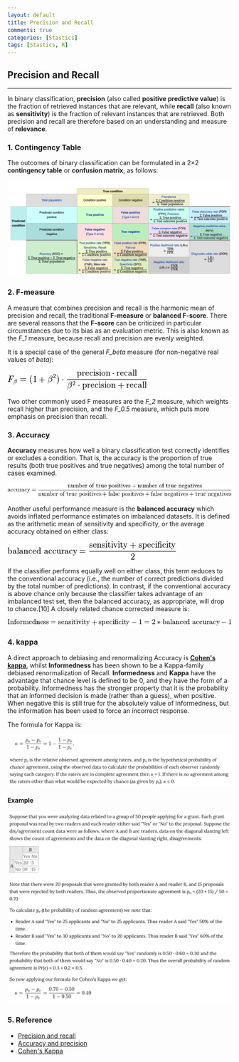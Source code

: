 ```yaml
---
layout: default
title: Precision and Recall
comments: true
categories: [Stastics]
tags: [Stastics, R]
---
```


## Precision and Recall
---

In binary classification, **precision** (also called **positive predictive value**) is the fraction of retrieved instances that are relevant, while **recall** (also known as **sensitivity**) is the fraction of relevant instances that are retrieved. Both precision and recall are therefore based on an understanding and measure of **relevance**. 


### 1. Contingency Table

The outcomes of binary classification can be formulated in a 2×2 **contingency table** or **confusion matrix**, as follows:

![](/images/Precision_and_recall/contingency_table.png)


### 2. F-measure

A measure that combines precision and recall is the harmonic mean of precision and recall, the traditional **F-measure** or **balanced F-score**. There are several reasons that the **F-score** can be criticized in particular circumstances due to its bias as an evaluation metric. This is also known as the *F_1* measure, because recall and precision are evenly weighted.

It is a special case of the general *F_beta* measure (for non-negative real values of *beta*):

![](/images/Precision_and_recall/f_measure.png)

Two other commonly used F measures are the *F_2* measure, which weights recall higher than precision, and the *F_0.5* measure, which puts more emphasis on precision than recall.

### 3. Accuracy

**Accuracy** measures how well a binary classification test correctly identifies or excludes a condition. That is, the accuracy is the proportion of true results (both true positives and true negatives) among the total number of cases examined. 

![](/images/Precision_and_recall/accurancy.png)

Another useful performance measure is the **balanced accuracy** which avoids inflated performance estimates on imbalanced datasets. It is defined as the arithmetic mean of sensitivity and specificity, or the average accuracy obtained on either class:

![](/images/Precision_and_recall/balanced_accuracy.png)


If the classifier performs equally well on either class, this term reduces to the conventional accuracy (i.e., the number of correct predictions divided by the total number of predictions). In contrast, if the conventional accuracy is above chance only because the classifier takes advantage of an imbalanced test set, then the balanced accuracy, as appropriate, will drop to chance.[10] A closely related chance corrected measure is:

![](/images/Precision_and_recall/Informedness.png)


### 4. kappa

A direct approach to debiasing and renormalizing Accuracy is [**Cohen's kappa**](http://www.wikiwand.com/en/Cohen%27s_kappa), whilst **Informedness** has been shown to be a Kappa-family debiased renormalization of Recall. **Informedness** and **Kappa** have the advantage that chance level is defined to be 0, and they have the form of a probability. Informedness has the stronger property that it is the probability that an informed decision is made (rather than a guess), when positive. When negative this is still true for the absolutely value of Informedness, but the information has been used to force an incorrect response.

The formula for Kappa is:

![](/images/Precision_and_recall/kappa_1.png)

#### Example

![](/images/Precision_and_recall/kappa_2.png)



### 5. Reference

 * [Precision and recall](http://www.wikiwand.com/en/Precision_and_recall)
 * [Accuracy and precision](http://www.wikiwand.com/en/Accuracy_and_precision)
 * [Cohen's Kappa](http://www.wikiwand.com/en/Cohen%27s_kappa)